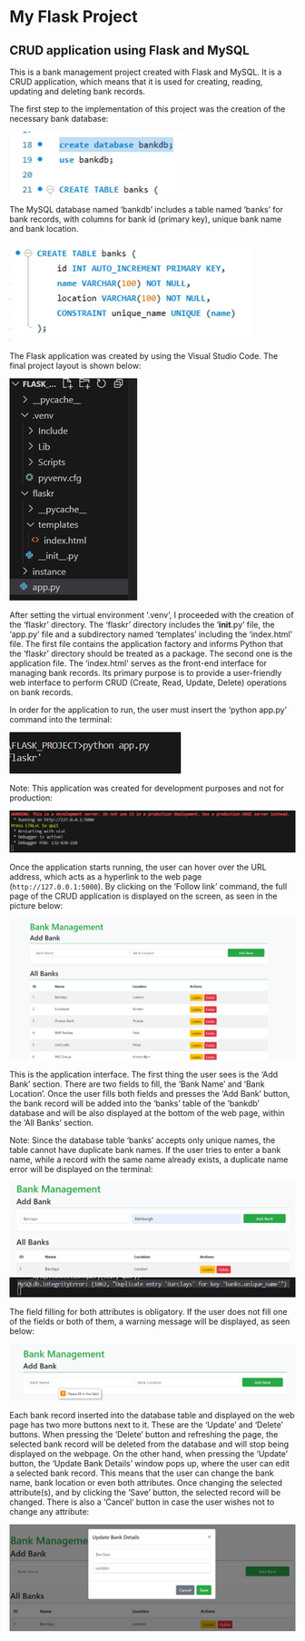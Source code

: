 # My Flask Project
## CRUD application using Flask and MySQL
This is a bank management project created with Flask and MySQL. It is a CRUD application, which means that it is used for creating, reading, updating and deleting bank records.

The first step to the implementation of this project was the creation of the necessary bank database:

![First Image](../Images/database_creation.png)

The MySQL database named ‘bankdb’ includes a table named ‘banks’ for bank records, with columns for bank id (primary key), unique bank name and bank location.

![Second Image](../Images/bank_table_creation.png)

The Flask application was created by using the Visual Studio Code. The final project layout is shown below:

![Third Image](../Images/layout.png)

After setting the virtual environment ‘.venv’, I proceeded with the creation of the ‘flaskr’ directory. The ‘flaskr’ directory includes the ‘__init__.py’ file, the ‘app.py’ file and a subdirectory named ‘templates’ including the ‘index.html’ file. The first file contains the application factory and informs Python that the ‘flaskr’ directory should be treated as a package. The second one is the application file. The ‘index.html’ serves as the front-end interface for managing bank records. Its primary purpose is to provide a user-friendly web interface to perform CRUD (Create, Read, Update, Delete) operations on bank records.

In order for the application to run, the user must insert the ‘python app.py’ command into the terminal:

![Fourth Image](../Images/app.py.png)

Note: This application was created for development purposes and not for production:

![Fifth Image](../Images/app.py_2.png)

Once the application starts running, the user can hover over the URL address, which acts as a hyperlink to the web page (`http://127.0.0.1:5000`). By clicking on the ‘Follow link’ command, the full page of the CRUD application is displayed on the screen, as seen in the picture below:

![Sixth Image](../Images/flask_web_page.png)

This is the application interface. The first thing the user sees is the ‘Add Bank’ section. There are two fields to fill, the ‘Bank Name’ and ‘Bank Location’. Once the user fills both fields and presses the ‘Add Bank’ button, the bank record will be added into the ‘banks’ table of the ‘bankdb’ database and will be also displayed at the bottom of the web page, within the ‘All Banks’ section.

Note: Since the database table ‘banks’ accepts only unique names, the table cannot have duplicate bank names. If the user tries to enter a bank name, while a record with the same name already exists, a duplicate name error will be displayed on the terminal:

![Seventh Image](../Images/duplicate_name_error.png)
![Eighth Image](../Images/duplicate_name_error_2.png)

The field filling for both attributes is obligatory. If the user does not fill one of the fields or both of them, a warning message will be displayed, as seen below:

![Ninth Image](../Images/Add_bank_section.png)

Each bank record inserted into the database table and displayed on the web page has two more buttons next to it. These are the ‘Update’ and ‘Delete’ buttons. When pressing the ‘Delete’ button and refreshing the page, the selected bank record will be deleted from the database and will stop being displayed on the webpage. On the other hand, when pressing the ‘Update’ button, the ‘Update Bank Details’ window pops up, where the user can edit a selected bank record. This means that the user can change the bank name, bank location or even both attributes. Once changing the selected attribute(s), and by clicking the ‘Save’ button, the selected record will be changed. There is also a ‘Cancel’ button in case the user wishes not to change any attribute:

![Tenth Image](../Images/Update_bank_details.png)






























